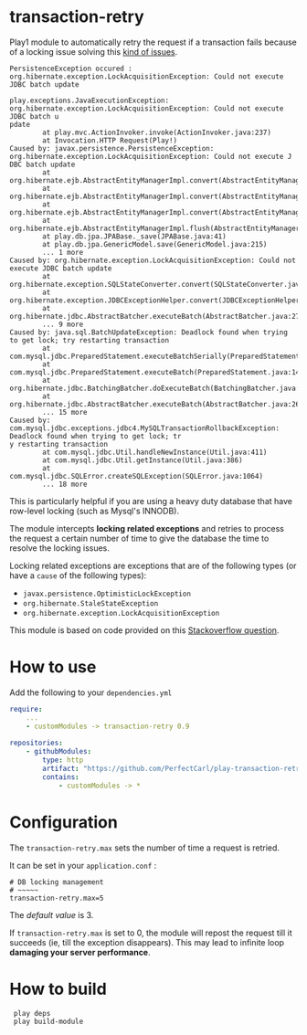 transaction-retry
======================

Play1 module to automatically retry the request if a transaction fails because of a locking issue solving this [kind of issues](http://stackoverflow.com/questions/17747906/getting-deadlock-found-when-trying-to-get-lock-try-restarting-transaction).
```
PersistenceException occured : org.hibernate.exception.LockAcquisitionException: Could not execute JDBC batch update

play.exceptions.JavaExecutionException: org.hibernate.exception.LockAcquisitionException: Could not execute JDBC batch u
pdate
        at play.mvc.ActionInvoker.invoke(ActionInvoker.java:237)
        at Invocation.HTTP Request(Play!)
Caused by: javax.persistence.PersistenceException: org.hibernate.exception.LockAcquisitionException: Could not execute J
DBC batch update
        at org.hibernate.ejb.AbstractEntityManagerImpl.convert(AbstractEntityManagerImpl.java:1389)
        at org.hibernate.ejb.AbstractEntityManagerImpl.convert(AbstractEntityManagerImpl.java:1317)
        at org.hibernate.ejb.AbstractEntityManagerImpl.convert(AbstractEntityManagerImpl.java:1323)
        at org.hibernate.ejb.AbstractEntityManagerImpl.flush(AbstractEntityManagerImpl.java:965)
        at play.db.jpa.JPABase._save(JPABase.java:41)
        at play.db.jpa.GenericModel.save(GenericModel.java:215)
        ... 1 more
Caused by: org.hibernate.exception.LockAcquisitionException: Could not execute JDBC batch update
        at org.hibernate.exception.SQLStateConverter.convert(SQLStateConverter.java:107)
        at org.hibernate.exception.JDBCExceptionHelper.convert(JDBCExceptionHelper.java:66)
        at org.hibernate.jdbc.AbstractBatcher.executeBatch(AbstractBatcher.java:275)
        ... 9 more
Caused by: java.sql.BatchUpdateException: Deadlock found when trying to get lock; try restarting transaction
        at com.mysql.jdbc.PreparedStatement.executeBatchSerially(PreparedStatement.java:2034)
        at com.mysql.jdbc.PreparedStatement.executeBatch(PreparedStatement.java:1468)
        at org.hibernate.jdbc.BatchingBatcher.doExecuteBatch(BatchingBatcher.java:70)
        at org.hibernate.jdbc.AbstractBatcher.executeBatch(AbstractBatcher.java:268)
        ... 15 more
Caused by: com.mysql.jdbc.exceptions.jdbc4.MySQLTransactionRollbackException: Deadlock found when trying to get lock; tr
y restarting transaction
        at com.mysql.jdbc.Util.handleNewInstance(Util.java:411)
        at com.mysql.jdbc.Util.getInstance(Util.java:386)
        at com.mysql.jdbc.SQLError.createSQLException(SQLError.java:1064)
        ... 18 more
```
This is particularly helpful if you are using a heavy duty database that have row-level locking (such as Mysql's INNODB).

The module intercepts **locking related exceptions** and retries to process the request a certain number of time to give the database the time to resolve the locking issues.

Locking related exceptions are exceptions that are of the following types (or have a `cause` of the following types): 
  - `javax.persistence.OptimisticLockException`
  - `org.hibernate.StaleStateException`
  - `org.hibernate.exception.LockAcquisitionException`

This module is based on code provided on this [Stackoverflow question](http://stackoverflow.com/questions/7322297/playframework-catch-a-deadlock-and-reissue-transaction/8646105#8646105).

How to use
==========

Add the following to your `dependencies.yml`

``` yaml
require:
    ...
	- customModules -> transaction-retry 0.9
    
repositories:
    - githubModules:
        type: http
        artifact: "https://github.com/PerfectCarl/play-transaction-retry/raw/master/dist/[module]-[revision].zip"
        contains:
            - customModules -> *
```

Configuration
=============

The `transaction-retry.max` sets the number of time a request is retried.

It can be set in your `application.conf` : 
```
# DB locking management
# ~~~~~
transaction-retry.max=5
```
The *default value* is 3.

If `transaction-retry.max` is set to 0, the module will repost the request till it succeeds (ie, till the exception disappears). This may lead to infinite loop **damaging your server performance**.

How to build
============

```
 play deps
 play build-module
```
